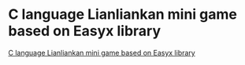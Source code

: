 # C language Lianliankan mini game based on Easyx library
[C language Lianliankan mini game based on Easyx library](https://aiwithcloud.com/2022/09/15/c_language_lianliankan_mini_game_based_on_easyx_library/)